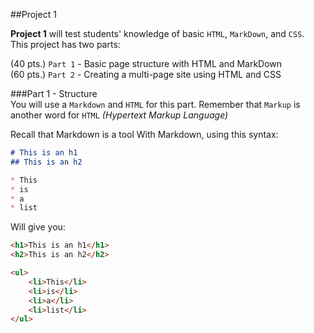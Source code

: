 ##Project 1

**Project 1** will test students' knowledge of basic `HTML`, `MarkDown`, and `CSS`.  
This project has two parts:

(40 pts.) `Part 1` - Basic page structure with HTML and MarkDown  
(60 pts.) `Part 2` - Creating a multi-page site using HTML and CSS
	

###Part 1 - Structure  
You will use a `Markdown` and `HTML` for this part.
Remember that `Markup` is another word for `HTML` _(Hypertext Markup Language)_


Recall that Markdown is a tool With Markdown, using this syntax:

~~~markdown
# This is an h1
## This is an h2

* This
* is
* a
* list
~~~

Will give you:

~~~html
<h1>This is an h1</h1>
<h2>This is an h2</h2>

<ul>
	<li>This</li>
	<li>is</li>
	<li>a</li>
	<li>list</li>
</ul>
~~~

